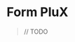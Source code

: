 <!--
 * @Author: yuqigong@outlook.com
 * @Date: 2022-12-09 18:01:54
 * @LastEditors: yuqigong@outlook.com
 * @LastEditTime: 2022-12-09 18:02:06
 * @FilePath: /firmiana/packages/form-plux/README.md
 * @Description:
 *
-->
# Form PluX

> // TODO
